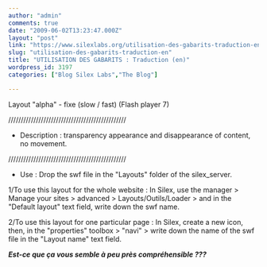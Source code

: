 ```yaml
---
author: "admin"
comments: true
date: "2009-06-02T13:23:47.000Z"
layout: "post"
link: "https://www.silexlabs.org/utilisation-des-gabarits-traduction-en/"
slug: "utilisation-des-gabarits-traduction-en"
title: "UTILISATION DES GABARITS : Traduction (en)"
wordpress_id: 3197
categories: ["Blog Silex Labs","The Blog"]

---
```

Layout "alpha" - fixe (slow / fast)
(Flash player 7)

///////////////////////////////////////////////

- Description :
transparency appearance and disappearance of content,
no movement.

///////////////////////////////////////////////

- Use :
Drop the swf file in the "Layouts" folder of the silex_server.

1/To use this layout for the whole website :
In Silex, use the manager > Manage your sites >
advanced > Layouts/Outils/Loader >
and in the "Default layout" text field, write down the swf name.

2/To use this layout for one particular page :
In Silex, create a new icon, then, in the "properties" toolbox > "navi" >
write down the name of the swf file in the "Layout name" text field.

**_Est-ce que ça vous semble à peu près compréhensible ???_**

